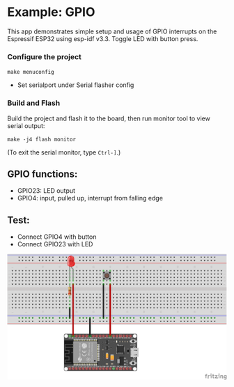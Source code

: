# Example: GPIO

This app demonstrates simple setup and usage of GPIO interrupts on the Espressif ESP32 using esp-idf v3.3. Toggle LED with button press. 

### Configure the project

```
make menuconfig
```
* Set serialport under Serial flasher config

### Build and Flash

Build the project and flash it to the board, then run monitor tool to view serial output:

```
make -j4 flash monitor
```

(To exit the serial monitor, type ``Ctrl-]``.)

## GPIO functions:

 * GPIO23: LED output
 * GPIO4:  input, pulled up, interrupt from falling edge

## Test:
 * Connect GPIO4 with button 
 * Connect GPIO23 with LED

 ![Diagram](images/gpio_led_toggle_bb.png)
